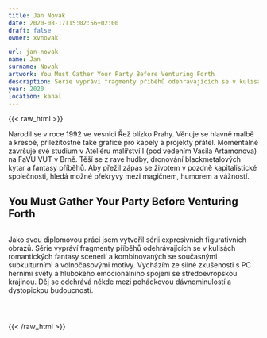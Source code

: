 ```yaml
---
title: Jan Novak
date: 2020-08-17T15:02:56+02:00
draft: false
owner: xvnovak

url: jan-novak
name: Jan
surname: Novak
artwork: You Must Gather Your Party Before Venturing Forth
description: Série vypráví fragmenty příběhů odehrávajících se v kulisách romantických fantasy scenerií a kombinovaných se současnými subkulturními a volnočasovými motivy.
year: 2020
location: kanal
---
```

{{< raw_html >}}      
<p>Narodil se v roce 1992 ve vesnici Řež blízko Prahy. Věnuje se hlavně malbě a kresbě, příležitostně také grafice pro kapely a projekty přátel. Momentálně završuje své studium v Ateliéru malířství I (pod vedením Vasila Artamonova) na FaVU VUT v Brně. Těší se z rave hudby, dronování blackmetalových kytar a fantasy příběhů. Aby přežil zápas se životem v pozdně kapitalistické společnosti, hledá možné překryvy mezi magičnem, humorem a vážností.</p>
<h2 id="you-must-gather-your-party-before-venturing-forth">You Must Gather Your Party Before Venturing Forth</h2>
<figure>
  <img src="/2020/broz/1.jpg" alt="">
  <figcaption></figcaption>
</figure>
<p>Jako svou diplomovou práci jsem vytvořil sérii expresivních figurativních obrazů. Série vypráví fragmenty příběhů odehrávajících se v kulisách romantických fantasy scenerií a kombinovaných se současnými subkulturními a volnočasovými motivy. Vycházím ze silné zkušenosti s PC herními světy a hlubokého emocionálního spojení se středoevropskou krajinou. Děj se odehrává někde mezi pohádkovou dávnominulostí a dystopickou budoucností.</p>
<figure>
  <img src="/2020/broz/2.jpg" alt="">
  <figcaption></figcaption>
</figure>
<figure>
  <img src="/2020/broz/3.jpg" alt="">
  <figcaption></figcaption>
</figure>
<figure>
  <img src="/2020/broz/4.jpg" alt="">
  <figcaption></figcaption>
</figure>
{{< /raw_html >}}
